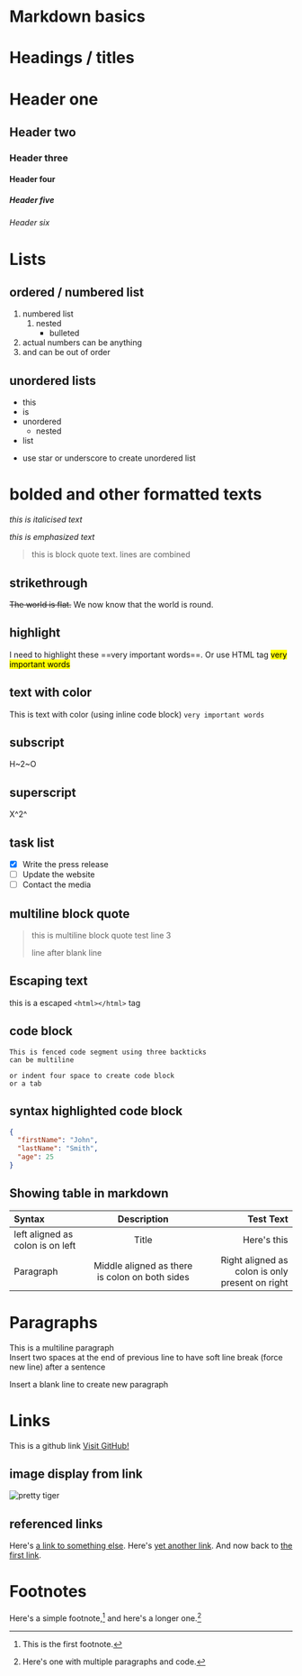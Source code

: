 # Markdown basics

# Headings / titles

# Header one

## Header two

### Header three

#### Header four

##### Header five

###### Header six

# Lists

## ordered / numbered list

1. numbered list
   1. nested
      - bulleted
3. actual numbers can be anything
2. and can be out of order

## unordered lists

- this
- is
- unordered
  - nested
- list
* use star or underscore to create unordered list

# bolded and other formatted texts
_this is italicised text_

*this is emphasized text*
  
>this is block quote text.
>lines are combined

## strikethrough
~~The world is flat.~~ We now know that the world is round.

## highlight

I need to highlight these ==very important words==.
Or use HTML tag <mark>very important words</mark>

## text with color

This is text with color (using inline code block) `very important words`

## subscript
H~2~O

## superscript
X^2^

## task list

- [x] Write the press release
- [ ] Update the website
- [ ] Contact the media

## multiline block quote
> this is 
>multiline block quote
>test line 3
>
>line after blank line

## Escaping text

this is a escaped `<html></html>` tag

## code block
```
This is fenced code segment using three backticks
can be multiline
```

    or indent four space to create code block
    or a tab

## syntax highlighted code block
```json
{
  "firstName": "John",
  "lastName": "Smith",
  "age": 25
}
```
## Showing table in markdown

| Syntax      | Description | Test Text     |
| :---        |    :----:   |          ---: |
| left aligned as colon is on left      | Title       | Here's this   |
| Paragraph   | Middle aligned as there is colon on both sides        | Right aligned as colon is only present on right      |

# Paragraphs
This is a multiline paragraph  
Insert two spaces at the end of previous line to have soft line break (force new line) after a sentence

Insert a blank line to create new paragraph

# Links

This is a github link [Visit GitHub!](www.github.com)

## image display from link
![pretty tiger](https://upload.wikimedia.org/wikipedia/commons/5/56/Tiger.50.jpg)


## referenced links
Here's [a link to something else][another place].
Here's [yet another link][another-link].
And now back to [the first link][another place].

[another place]: www.github.com
[another-link]: www.google.com

# Footnotes
Here's a simple footnote,[^1] and here's a longer one.[^bignote]

[^1]: This is the first footnote.

[^bignote]: Here's one with multiple paragraphs and code.
